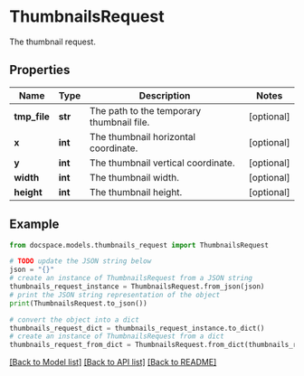 # ThumbnailsRequest

The thumbnail request.

## Properties

Name | Type | Description | Notes
------------ | ------------- | ------------- | -------------
**tmp_file** | **str** | The path to the temporary thumbnail file. | [optional] 
**x** | **int** | The thumbnail horizontal coordinate. | [optional] 
**y** | **int** | The thumbnail vertical coordinate. | [optional] 
**width** | **int** | The thumbnail width. | [optional] 
**height** | **int** | The thumbnail height. | [optional] 

## Example

```python
from docspace.models.thumbnails_request import ThumbnailsRequest

# TODO update the JSON string below
json = "{}"
# create an instance of ThumbnailsRequest from a JSON string
thumbnails_request_instance = ThumbnailsRequest.from_json(json)
# print the JSON string representation of the object
print(ThumbnailsRequest.to_json())

# convert the object into a dict
thumbnails_request_dict = thumbnails_request_instance.to_dict()
# create an instance of ThumbnailsRequest from a dict
thumbnails_request_from_dict = ThumbnailsRequest.from_dict(thumbnails_request_dict)
```
[[Back to Model list]](../README.md#documentation-for-models) [[Back to API list]](../README.md#documentation-for-api-endpoints) [[Back to README]](../README.md)


